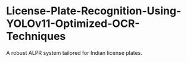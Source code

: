 # License-Plate-Recognition-Using-YOLOv11-Optimized-OCR-Techniques
A robust ALPR system tailored for Indian license plates.
